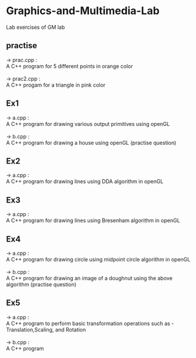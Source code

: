 # Graphics-and-Multimedia-Lab
Lab exercises of GM lab

##  practise
 -> prac.cpp : <br/>
A C++ program for 5 different points in orange color <br/> <br/>
 -> prac2.cpp : <br/> 
A C++ progam for a triangle in pink color <br/>

##  Ex1
-> a.cpp : <br/>
A C++ program for drawing various output primitives using openGL <br/><br/>
-> b.cpp : <br/>
A C++ program for drawing a house using openGL (practise question)<br/>

##  Ex2
-> a.cpp : <br/>
A C++ program for drawing lines using DDA algorithm in openGL <br/>

##  Ex3
-> a.cpp : <br/>
A C++ program for drawing lines using Bresenham algorithm in openGL <br/>

##  Ex4
-> a.cpp : <br/>
A C++ program for drawing circle using midpoint circle algorithm in openGL <br/><br/>
-> b.cpp : <br/>
A C++ program for drawing an image of a doughnut using the above algorithm (practise question) <br/>

##  Ex5
-> a.cpp : <br/>
A C++ program to perform basic transformation operations such as - Translation,Scaling, and Rotation <br/><br/>
-> b.cpp : <br/>
A C++ program  <br/>
